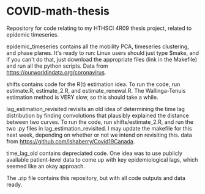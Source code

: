 # COVID-math-thesis
Repository for code relating to my HTHSCI 4R09 thesis project, related to epidemic timeseries.

epidemic_timeseries contains all the mobility PCA, timeseries clustering, and phase planes. It's ready to run: Linux users should just type $make, and if you can't do that, just download the appropriate files (link in the Makefile) and run all the python scripts.
Data from https://ourworldindata.org/coronavirus.

shifts contains code for the R(t) estimation idea. To run the code, run estimate.R, estimate_2.R, and estimate_renewal.R. The Wallinga-Tenuis estimation method is VERY slow, so this should take a while.

lag_estimation_revisited revisits an old idea of determining the time lag distribution by finding convolutions that plausibly explained the distance between two curves. To run the code, run shifts/estimate_2.R, and run the two .py files in lag_estimation_revisited. I may update the makefile for this next week, depending on whether or not we intend on revisiting this.
data from https://github.com/ishaberry/Covid19Canada.

time_lag_old contains depreciated code. One idea was to use publicly available patient-level data to come up with key epidemiological lags, which seemed like an okay approach.

The .zip file contains this repository, but with all code outputs and data ready.